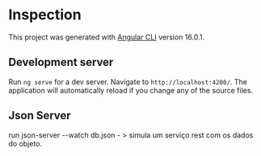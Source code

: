 # Inspection

This project was generated with [Angular CLI](https://github.com/angular/angular-cli) version 16.0.1.

## Development server

Run `ng serve` for a dev server. Navigate to `http://localhost:4200/`. The application will automatically reload if you change any of the source files.

## Json Server
run json-server --watch db.json - > simula um serviço rest com os dados do objeto.
